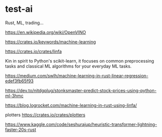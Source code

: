 # test-ai
Rust, ML, trading...


https://en.wikipedia.org/wiki/OpenVINO

https://crates.io/keywords/machine-learning


https://crates.io/crates/linfa

Kin in spirit to Python's scikit-learn, it focuses on common preprocessing tasks and classical ML algorithms for your everyday ML tasks.

https://medium.com/swlh/machine-learning-in-rust-linear-regression-edef3fb65f93


https://dev.to/nitdgplug/stonksmaster-predict-stock-prices-using-python-ml-3hmc

https://blog.logrocket.com/machine-learning-in-rust-using-linfa/




plotters
https://crates.io/crates/plotters



https://www.kaggle.com/code/seshurajup/heuristic-transformer-lightning-faster-20s-rust